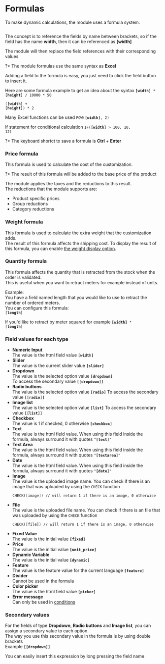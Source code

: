 # Formulas

To make dynamic calculations, the module uses a formula system.

<img srcset="./images/formula.jpg 2x">

The concept is to reference the fields by name between brackets, so if the field has the name **width**,
then it can be referenced as **[width]**

The module will then replace the field references with their corresponding values

?> The module formulas use the same syntax as **Excel**

Adding a field to the formula is easy, you just need to click the field button to insert it.

Here are some formula example to get an idea about the syntax
<code class="formula">**[width]** * **[height]** / 10000 * 50</code>

<code class="formula">(**[width]** + **[height]**) * 2</code>

Many Excel functions can be used
<code class="formula">POW(**[width]**, 2)</code>

If statement for conditional calculation
<code class="formula">IF(**[width]** > 100, 10, 12)</code>

?> The keyboard shortct to save a formula is **Ctrl** + **Enter**

### Price formula
This formula is used to calculate the cost of the customization.  

?> The result of this formula will be added to the base price of the product

The module applies the taxes and the reductions to this result.  
The reductions that the module supports are:
- Product specific prices
- Group reductions
- Category reductions


### Weight formula
This formula is used to calculate the extra weight that the customization adds.  
The result of this formula affects the shipping cost.
To display the result of this formula, you can enable [the weight display option](product-config/06-settings.md?id=display-weight-to-customers).

### Quantity formula
This formula affects the quantity that is retracted from the stock when the order is validated.  
This is useful when you want to retract meters for example instead of units.  

Example:  
You have a field named length that you would like to use to retract the number of ordered meters.  
You can configure this formula:  
<code class="formula">**[length]**</code>

If you'd like to retract by meter squared for example
<code class="formula">**[width]** * **[length]**</code>

### Field values for each type

- **Numeric Input**  
  The value is the html field value
  <code class="formula">**[width]**</code>
- **Slider**  
  The value is the current slider value
  <code class="formula">**[slider]**</code>
- **Dropdown**  
  The value is the selected option value
  <code class="formula">**[dropdown]**</code>  
  To access the secondary value
  <code class="formula">**[[dropdown]]**</code>
- **Radio buttons**  
  The value is the selected option value
  <code class="formula">**[radio]**</code>
  To access the secondary value
  <code class="formula">**[[radio]]**</code>
- **Image list**  
  The value is the selected option value
  <code class="formula">**[list]**</code>
  To access the secondary value
  <code class="formula">**[[list]]**</code>
- **Checkbox**  
  The value is 1 if checked, 0 otherwise
  <code class="formula">**[checkbox]**</code>
- **Text**  
  The value is the html field value. When using this field inside the formula, always surround it with quotes
  <code class="formula">"**[text]**"</code>
- **Text Area**  
  The value is the html field value. When using this field inside the formula, always surround it with quotes
  <code class="formula">"**[textarea]**"</code>
- **Date**  
  The value is the html field value. When using this field inside the formula, always surround it with quotes
  <code class="formula">"**[date]**"</code>
- **Image**  
  The value is the uploaded image name. You can check if there is an image that was uploaded by using the `CHECK` function 
  ```xls
  CHECK([image]) // will return 1 if there is an image, 0 otherwise
  ```
- **File**  
  The value is the uploaded file name. You can check if there is an file that was uploaded by using the `CHECK` function
  ```xls
  CHECK([file]) // will return 1 if there is an image, 0 otherwise
  ```
- **Fixed Value**  
  The value is the initial value
  <code class="formula">**[fixed]**</code>
- **Price**  
  The value is the initial value
  <code class="formula">**[unit_price]**</code>
- **Dynamic Variable**  
  The value is the initial value
  <code class="formula">**[dynamic]**</code>
- **Feature**  
  The value is the feature value for the current language
  <code class="formula">**[feature]**</code>
- **Divider**  
  Cannot be used in the formula
- **Color picker**  
  The value is the html field value
  <code class="formula">**[picker]**</code>
- **Error message**  
  Can only be used in [conditions](product-config/09-conditions.md)

### Secondary values
For the fields of type **Dropdown**, **Radio buttons** and **Image list**, you can assign a secondary value to each option.  
The way you use this secondary value in the formula is by using double brackets  
Example
<code class="formula">**[[dropdown]]**</code>

You can easily insert this expression by long pressing the field name

<img srcset="./images/secondary-value.jpg 2x">
